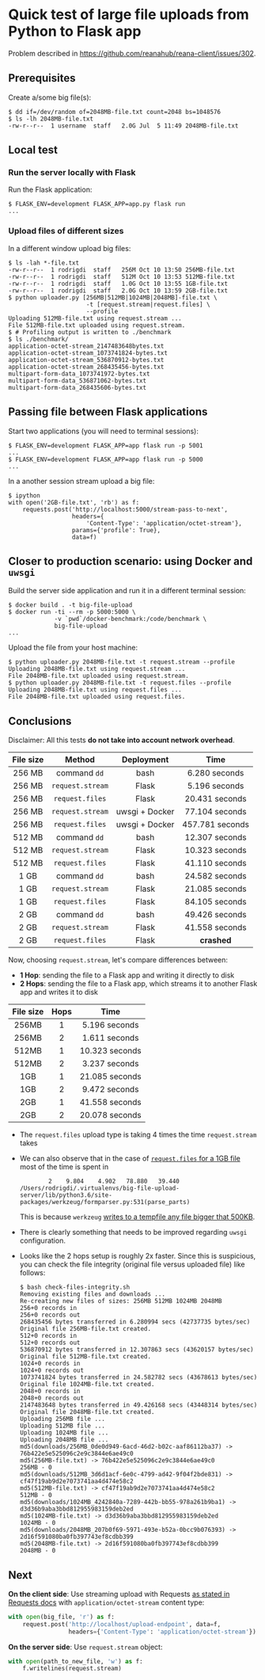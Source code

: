 # Quick test of large file uploads from Python to Flask app

Problem described in https://github.com/reanahub/reana-client/issues/302.

## Prerequisites

Create a/some big file(s):

```console
$ dd if=/dev/random of=2048MB-file.txt count=2048 bs=1048576
$ ls -lh 2048MB-file.txt
-rw-r--r--  1 username  staff   2.0G Jul  5 11:49 2048MB-file.txt
```

## Local test

### Run the server locally with Flask

Run the Flask application:

```console
$ FLASK_ENV=development FLASK_APP=app.py flask run
...
```

### Upload files of different sizes

In a different window upload big files:

```console
$ ls -lah *-file.txt
-rw-r--r--  1 rodrigdi  staff   256M Oct 10 13:50 256MB-file.txt
-rw-r--r--  1 rodrigdi  staff   512M Oct 10 13:53 512MB-file.txt
-rw-r--r--  1 rodrigdi  staff   1.0G Oct 10 13:55 1GB-file.txt
-rw-r--r--  1 rodrigdi  staff   2.0G Oct 10 13:59 2GB-file.txt
$ python uploader.py [256MB|512MB|1024MB|2048MB]-file.txt \
                      -t [request.stream|request.files] \
                      --profile
Uploading 512MB-file.txt using request.stream ...
File 512MB-file.txt uploaded using request.stream.
$ # Profiling output is written to ./benchmark
$ ls ./benchmark/
application-octet-stream_2147483648bytes.txt
application-octet-stream_1073741824-bytes.txt
application-octet-stream_536870912-bytes.txt
application-octet-stream_268435456-bytes.txt
multipart-form-data_1073741972-bytes.txt
multipart-form-data_536871062-bytes.txt
multipart-form-data_268435606-bytes.txt
```

## Passing file between Flask applications

Start two applications (you will need to terminal sessions):
```console
$ FLASK_ENV=development FLASK_APP=app flask run -p 5001
...
$ FLASK_ENV=development FLASK_APP=app flask run -p 5000
...
```

In a another session stream upload a big file:
```console
$ ipython
with open('2GB-file.txt', 'rb') as f:
    requests.post('http://localhost:5000/stream-pass-to-next',
                  headers={
                      'Content-Type': 'application/octet-stream'},
                  params={'profile': True},
                  data=f)
```

## Closer to production scenario: using Docker and `uwsgi`

Build the server side application and run it in a different terminal session:

```console
$ docker build . -t big-file-upload
$ docker run -ti --rm -p 5000:5000 \
             -v `pwd`/docker-benchmark:/code/benchmark \
             big-file-upload
...
```

Upload the file from your host machine:

```console
$ python uploader.py 2048MB-file.txt -t request.stream --profile
Uploading 2048MB-file.txt using request.stream ...
File 2048MB-file.txt uploaded using request.stream.
$ python uploader.py 2048MB-file.txt -t request.files --profile
Uploading 2048MB-file.txt using request.files ...
File 2048MB-file.txt uploaded using request.files.
```

## Conclusions

Disclaimer: All this tests **do not take into account network overhead**.

| File size     | Method           | Deployment     | Time            |
| :-----------: |:----------------:| :------------: |:---------------:|
| 256 MB        | command `dd`     | bash           | 6.280 seconds   |
| 256 MB        | `request.stream` | Flask          | 5.196 seconds   |
| 256 MB        | `request.files`  | Flask          | 20.431 seconds  |
| 256 MB        | `request.stream` | uwsgi + Docker | 77.104 seconds  |
| 256 MB        | `request.files`  | uwsgi + Docker | 457.781 seconds |
| 512 MB        | command `dd`     | bash           | 12.307 seconds  |
| 512 MB        | `request.stream` | Flask          | 10.323 seconds  |
| 512 MB        | `request.files`  | Flask          | 41.110 seconds  |
| 1 GB          | command `dd`     | bash           | 24.582 seconds  |
| 1 GB          | `request.stream` | Flask          | 21.085 seconds  |
| 1 GB          | `request.files`  | Flask          | 84.105 seconds  |
| 2 GB          | command `dd`     | bash           | 49.426 seconds  |
| 2 GB          | `request.stream` | Flask          | 41.558 seconds  |
| 2 GB          | `request.files`  | Flask          | **crashed**     |

Now, choosing `request.stream`, let's compare differences between:
- **1 Hop**: sending the file to a Flask app and writing it directly to disk
- **2 Hops**: sending the file to a Flask app, which streams it to another Flask app and writes it to disk

| File size | Hops | Time           |
|:---------:|:----:|:--------------:|
| 256MB     | 1    | 5.196 seconds  |
| 256MB     | 2    | 1.611 seconds  |
| 512MB     | 1    | 10.323 seconds |
| 512MB     | 2    | 3.237 seconds  |
| 1GB       | 1    | 21.085 seconds |
| 1GB       | 2    | 9.472 seconds  |
| 2GB       | 1    | 41.558 seconds |
| 2GB       | 2    | 20.078 seconds |

- The `request.files` upload type is taking 4 times the time `request.stream` takes

- We can also observe that in the case of
[`request.files` for a 1GB file](./benchmark/multipart-form-data_1073741972-bytes.txt) most of the time is spent in

    ```
            2    9.804    4.902   78.880   39.440 /Users/rodrigdi/.virtualenvs/big-file-upload-server/lib/python3.6/site-packages/werkzeug/formparser.py:531(parse_parts)
    ```

    This is because `werkzeug` [writes to a tempfile any file bigger that 500KB](https://github.com/pallets/werkzeug/blob/e7ba08f209477cb453f15113f9a4d527a6e81bfe/src/werkzeug/formparser.py#L53-L62).

- There is clearly something that needs to be improved regarding `uwsgi`
configuration.

- Looks like the 2 hops setup is roughly 2x faster. Since this is suspicious, you can check the file integrity (original file versus uploaded file) like follows:
    ```console
    $ bash check-files-integrity.sh
    Removing existing files and downloads ...
    Re-creating new files of sizes: 256MB 512MB 1024MB 2048MB
    256+0 records in
    256+0 records out
    268435456 bytes transferred in 6.280994 secs (42737735 bytes/sec)
    Original file 256MB-file.txt created.
    512+0 records in
    512+0 records out
    536870912 bytes transferred in 12.307863 secs (43620157 bytes/sec)
    Original file 512MB-file.txt created.
    1024+0 records in
    1024+0 records out
    1073741824 bytes transferred in 24.582782 secs (43678613 bytes/sec)
    Original file 1024MB-file.txt created.
    2048+0 records in
    2048+0 records out
    2147483648 bytes transferred in 49.426168 secs (43448314 bytes/sec)
    Original file 2048MB-file.txt created.
    Uploading 256MB file ...
    Uploading 512MB file ...
    Uploading 1024MB file ...
    Uploading 2048MB file ...
    md5(downloads/256MB_0de0d949-6acd-46d2-b02c-aaf86112ba37) -> 76b422e5e525096c2e9c3844e6ae49c0
    md5(256MB-file.txt) -> 76b422e5e525096c2e9c3844e6ae49c0
    256MB - 0
    md5(downloads/512MB_3d6d1acf-6e0c-4799-ad42-9f04f2bde831) -> cf47f19ab9d2e7073741aa4d474e58c2
    md5(512MB-file.txt) -> cf47f19ab9d2e7073741aa4d474e58c2
    512MB - 0
    md5(downloads/1024MB_4242840a-7289-442b-bb55-978a261b9ba1) -> d3d36b9aba3bbd812955983159deb2ed
    md5(1024MB-file.txt) -> d3d36b9aba3bbd812955983159deb2ed
    1024MB - 0
    md5(downloads/2048MB_207b0f69-5971-493e-b52a-0bcc9b076393) -> 2d16f591080ba0fb397743ef8cdbb399
    md5(2048MB-file.txt) -> 2d16f591080ba0fb397743ef8cdbb399
    2048MB - 0
    ```

## **Next**

**On the client side**: Use streaming upload with Requests [as stated in Requests docs](https://requests.kennethreitz.org//en/v1.1.0/user/advanced/#streaming-uploads) with `application/octet-stream` content type:

```python
with open(big_file, 'r') as f:
    request.post('http://localhost/upload-endpoint', data=f,
                 headers={'Content-Type': 'application/octet-stream'})
```

**On the server side**: Use `request.stream` object:
```python
with open(path_to_new_file, 'w') as f:
    f.writelines(request.stream)
```

